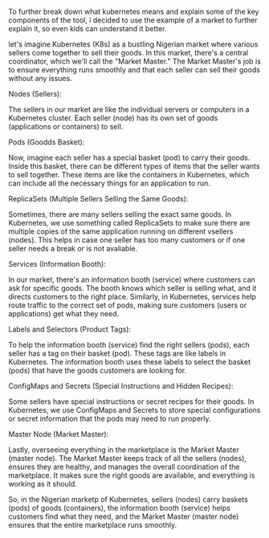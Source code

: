 
To further break down what kubernetes means and explain some of the key components of the tool, i decided to use the example of a market to further explain it, so even kids can understand it better.

let's imagine Kubernetes (K8s) as a bustling Nigerian market where various sellers come together to sell their goods. In this market, there's a central coordinator, which we'll call the "Market Master." The Market Master's job is to ensure everything runs smoothly and that each seller can sell their goods without any issues.

Nodes (Sellers):

The sellers in our market are like the individual servers or computers in a Kubernetes cluster. Each seller (node) has its own set of goods (applications or containers) to sell.

Pods (Goodds Basket):

Now, imagine each seller has a special basket (pod) to carry their goods. Inside this basket, there can be different types of items that the seller wants to sell together. These items are like the containers in Kubernetes, which can include all the necessary things for an application to run.

ReplicaSets (Multiple Sellers Selling the Same Goods):

Sometimes, there are many sellers selling the exact same goods. In Kubernetes, we use something called ReplicaSets to make sure there are multiple copies of the same application running on different vsellers (nodes). This helps in case one seller has too many customers or if one seller needs a break or is not avaliable.

Services (Information Booth):

In our market, there's an information booth (service) where customers can ask for specific goods. The booth knows which seller is selling what, and it directs customers to the right place. Similarly, in Kubernetes, services help route traffic to the correct set of pods, making sure customers (users or applications) get what they need.

Labels and Selectors (Product Tags):

To help the information booth (service) find the right sellers (pods), each seller has a tag on their basket (pod). These tags are like labels in Kubernetes. The information booth uses these labels to select the basket (pods) that have the goods customers are looking for.

ConfigMaps and Secrets (Special Instructions and Hidden Recipes):

Some sellers have special instructions or secret recipes for their goods. In Kubernetes, we use ConfigMaps and Secrets to store special configurations or secret information that the pods may need to run properly.

Master Node (Market Master):

Lastly, overseeing everything in the marketplace is the Market Master (master node). The Market Master keeps track of all the sellers (nodes), ensures they are healthy, and manages the overall coordination of the marketplace. It makes sure the right goods are available, and everything is working as it should.

So, in the Nigerian marketp of Kubernetes, sellers (nodes) carry baskets (pods) of goods (containers), the information booth (service) helps customers find what they need, and the Market Master (master node) ensures that the entire marketplace runs smoothly.